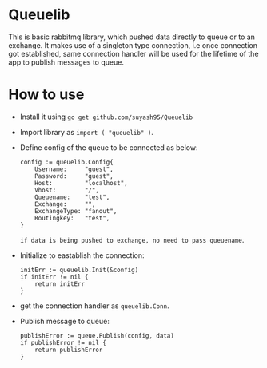 # Queuelib

This is basic rabbitmq library, which pushed data directly to queue or to an exchange. It makes use of a singleton type connection, i.e once connection got established, same connection handler will be used for the lifetime of the app to publish messages to queue.

# How to use

* Install it using `go get github.com/suyash95/Queuelib`
* Import library as `import ( "queuelib" )`.
* Define config of the queue to be connected as below:
    ```
    config := queuelib.Config{
		Username:     "guest",
		Password:     "guest",
		Host:         "localhost",
		Vhost:        "/",
		Queuename:    "test",
		Exchange:     "",
		ExchangeType: "fanout",
		Routingkey:   "test",
	}
    ```
    `if data is being pushed to exchange, no need to pass queuename`.

* Initialize to eastablish the connection:
    ```
    initErr := queuelib.Init(&config)
	if initErr != nil {
		return initErr
	}
    ```
* get the connection handler as `queuelib.Conn`.
* Publish message to queue:
    ``` 
    publishError := queue.Publish(config, data)
	if publishError != nil {
		return publishError
	}
    ```


